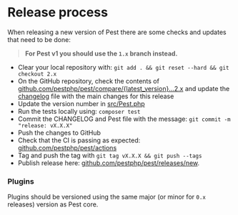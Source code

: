 # Release process

When releasing a new version of Pest there are some checks and updates that need to be done:

> **For Pest v1 you should use the `1.x` branch instead.**

- Clear your local repository with: `git add . && git reset --hard && git checkout 2.x`
- On the GitHub repository, check the contents of [github.com/pestphp/pest/compare/{latest_version}...2.x](https://github.com/pestphp/pest/compare/{latest_version}...master) and update the [changelog](CHANGELOG.md) file with the main changes for this release
- Update the version number in [src/Pest.php](src/Pest.php)
- Run the tests locally using: `composer test`
- Commit the CHANGELOG and Pest file with the message: `git commit -m "release: vX.X.X"`
- Push the changes to GitHub
- Check that the CI is passing as expected: [github.com/pestphp/pest/actions](https://github.com/pestphp/pest/actions)
- Tag and push the tag with `git tag vX.X.X && git push --tags`
- Publish release here: [github.com/pestphp/pest/releases/new](https://github.com/pestphp/pest/releases/new).

### Plugins

Plugins should be versioned using the same major (or minor for `0.x` releases) version as Pest core.
